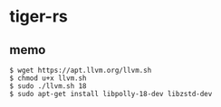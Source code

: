 # tiger-rs

## memo

```
$ wget https://apt.llvm.org/llvm.sh
$ chmod u+x llvm.sh
$ sudo ./llvm.sh 18
$ sudo apt-get install libpolly-18-dev libzstd-dev
```
